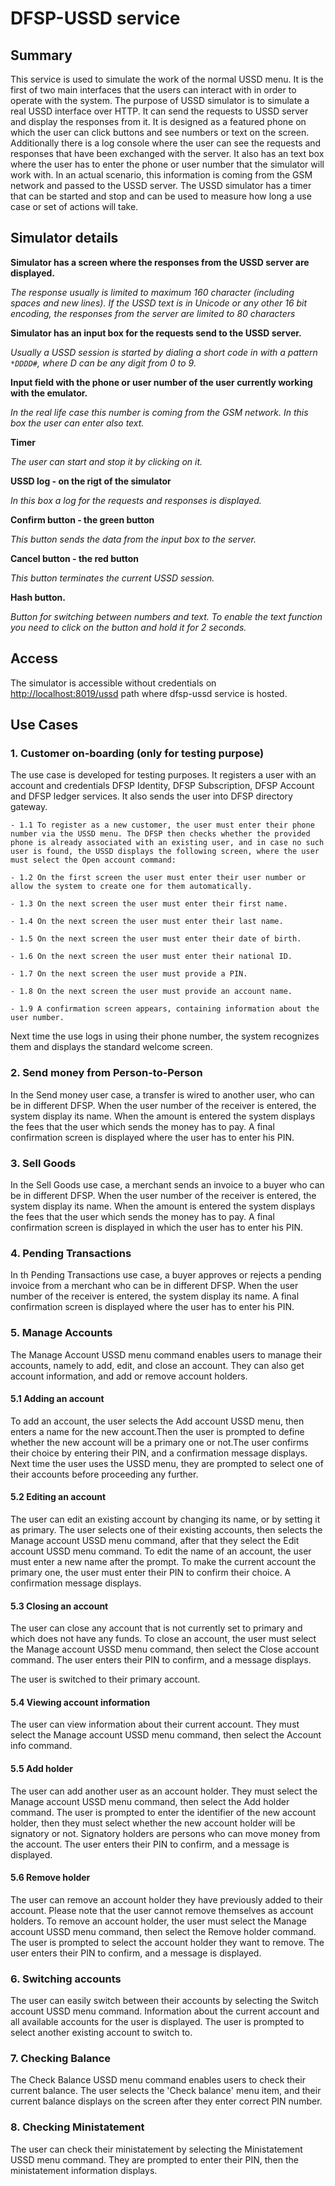 # DFSP-USSD service

## Summary ##

This service is used to simulate the work of the normal USSD menu. It is the first of two main interfaces that the users can interact with in order to operate with the system. The purpose of USSD simulator is to simulate a real USSD interface over HTTP. It can send the requests to USSD server and display the responses from it. It is designed as a featured phone on which the user can click buttons and see numbers or text on the screen. Additionally there is a log console where the user can see the requests and responses that have been exchanged with the server. It also has an text box where the user has to enter the phone or user number that the simulator will work with. In an actual scenario, this information is coming from the GSM network and passed to the USSD server. The USSD simulator has a timer that can be started and stop and can be used to measure how long a use case or set of actions will take.

## Simulator details ##


**Simulator has a screen where the responses from the USSD server are displayed.**

*The response usually is limited to maximum 160 character (including spaces and new lines). If the USSD text is in Unicode or any other 16 bit encoding, the responses from the server are limited to 80 characters*

**Simulator has an input box for the requests send to the USSD server.** 

*Usually a USSD session is started by dialing a short code in with a pattern `*DDDD#`, where D can be any digit from 0 to 9.*

**Input field with the phone or user number of the user currently working with the emulator.** 

*In the real life case this number is coming from the GSM network. In this box the user can enter also text.*

**Timer**

*The user can start and stop it by clicking on it.*

**USSD log - on the rigt of the simulator**

*In this box a log for the requests and responses is displayed.*

**Confirm button - the green button** 

*This button sends the data from the input box to the server.*

**Cancel button - the red button**

*This button terminates the current USSD session.*

**Hash button.**

*Button for switching between numbers and text. To enable the text function you need to click on the button and hold it for 2 seconds.*

## Access

The simulator is accessible without credentials on [http://localhost:8019/ussd](http://localhost:8019/ussd/ "http://localhost:8019/ussd") path where dfsp-ussd service is hosted.

## Use Cases

### 1. Customer on-boarding (only for testing purpose)

The use case is developed for testing purposes. It registers a user with an account and credentials DFSP Identity, DFSP Subscription, DFSP Account and DFSP ledger services. It also sends the user into DFSP directory gateway.

    - 1.1 To register as a new customer, the user must enter their phone number via the USSD menu. The DFSP then checks whether the provided phone is already associated with an existing user, and in case no such user is found, the USSD displays the following screen, where the user must select the Open account command:

    - 1.2 On the first screen the user must enter their user number or allow the system to create one for them automatically.

    - 1.3 On the next screen the user must enter their first name.

    - 1.4 On the next screen the user must enter their last name.

    - 1.5 On the next screen the user must enter their date of birth.

    - 1.6 On the next screen the user must enter their national ID.

    - 1.7 On the next screen the user must provide a PIN.

    - 1.8 On the next screen the user must provide an account name.

    - 1.9 A confirmation screen appears, containing information about the user number.

Next time the use logs in using their phone number, the system recognizes them and displays the standard welcome screen.

### 2. Send money from Person-to-Person

In the Send money user case, a transfer is wired to another user, who can be in different DFSP. When the user number of the receiver is entered, the system display its name. When the amount is entered the system displays the fees that the user which sends the money has to pay. A final confirmation screen is displayed where the user has to enter his PIN.

### 3. Sell Goods

In the Sell Goods use case, a merchant sends an invoice to a buyer who can be in different DFSP. When the user number of the receiver is entered, the system display its name. When the amount is entered the system displays the fees that the user which sends the money has to pay. A final confirmation screen is displayed in which the user has to enter his PIN.

### 4. Pending Transactions

In th Pending Transactions use case, a buyer approves or rejects a pending invoice from a merchant who can be in different DFSP. When the user number of the receiver is entered, the system display its name. A final confirmation screen is displayed where the user has to enter his PIN.

### 5. Manage Accounts

The Manage Account USSD menu command enables users to manage their accounts, namely to add, edit, and close an account. They can also get account information, and add or remove account holders.

#### 5.1 Adding an account ####

To add an account, the user selects the Add account USSD menu, then enters a name for the new account.Then the user is prompted to define whether the new account will be a primary one or not.The user confirms their choice by entering their PIN, and a confirmation message displays. Next time the user uses the USSD menu, they are prompted to select one of their accounts before proceeding any further.

#### 5.2 Editing an account ####

The user can edit an existing account by changing its name, or by setting it as primary.
The user selects one of their existing accounts, then selects the Manage account USSD menu command, after that they select the Edit account USSD menu command.
To edit the name of an account, the user must enter a new name after the prompt.
To make the current account the primary one, the user must enter their PIN to confirm their choice. A confirmation message displays.

#### 5.3 Closing an account ####

The user can close any account that is not currently set to primary and which does not have any funds.
To close an account, the user must select the Manage account USSD menu command, then select the Close account command. The user enters their PIN to confirm, and a message displays.

The user is switched to their primary account.

#### 5.4 Viewing account information ####

The user can view information about their current account. They must select the Manage account USSD menu command, then select the Account info command.

#### 5.5 Add holder ####

The user can add another user as an account holder. They must select the Manage account USSD menu command, then select the Add holder command. The user is prompted to enter the identifier of the new account holder, then they must select whether the new account holder will be signatory or not. Signatory holders are persons who can move money from the account. The user enters their PIN to confirm, and a message is displayed.

#### 5.6 Remove holder ####

The user can remove an account holder they have previously added to their account. Please note that the user cannot remove themselves as account holders.
To remove an account holder, the user must select the Manage account USSD menu command, then select the Remove holder command. The user is prompted to select the account holder they want to remove.
The user enters their PIN to confirm, and a message is displayed.

### 6. Switching accounts

The user can easily switch between their accounts by selecting the Switch account USSD menu command.
Information about the current account and all available accounts for the user is displayed. The user is prompted to select another existing account to switch to.

### 7. Checking Balance

The Check Balance USSD menu command enables users to check their current balance.
The user selects the 'Check balance' menu item, and their current balance displays on the screen after they enter correct PIN number.

### 8. Checking Ministatement

The user can check their ministatement by selecting the Ministatement USSD menu command.
They are prompted to enter their PIN, then the ministatement information displays.
